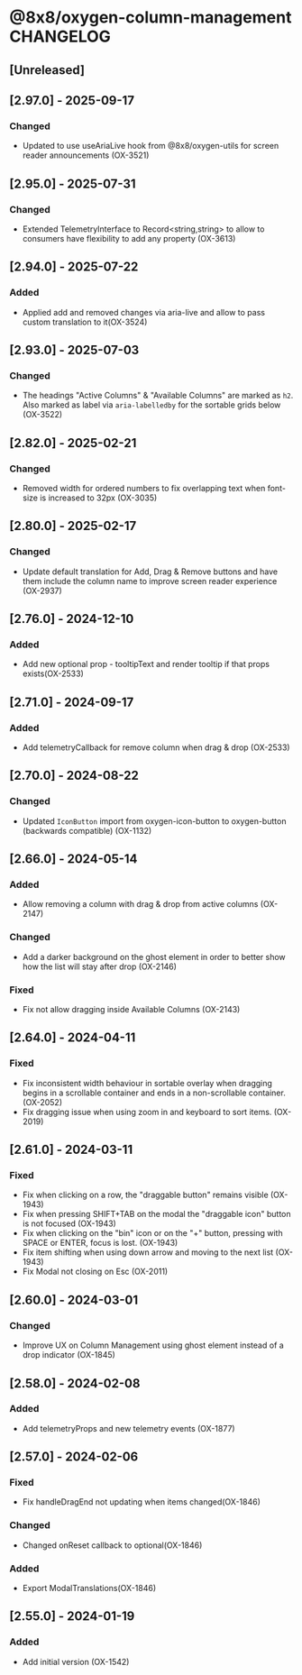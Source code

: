 # @8x8/oxygen-column-management CHANGELOG

## [Unreleased]

## [2.97.0] - 2025-09-17

### Changed

- Updated to use useAriaLive hook from @8x8/oxygen-utils for screen reader announcements (OX-3521)

## [2.95.0] - 2025-07-31

### Changed

- Extended TelemetryInterface to Record<string,string> to allow to consumers have flexibility to add any property (OX-3613)

## [2.94.0] - 2025-07-22

### Added

- Applied add and removed changes via aria-live and allow to pass custom translation to it(OX-3524)

## [2.93.0] - 2025-07-03

### Changed

- The headings "Active Columns" & "Available Columns" are marked as `h2`. Also marked as label via `aria-labelledby` for the sortable grids below (OX-3522)

## [2.82.0] - 2025-02-21

### Changed

- Removed width for ordered numbers to fix overlapping text when font-size is increased to 32px (OX-3035)

## [2.80.0] - 2025-02-17

### Changed

- Update default translation for Add, Drag & Remove buttons and have them include the column name to improve screen reader experience (OX-2937)

## [2.76.0] - 2024-12-10

### Added

- Add new optional prop - tooltipText and render tooltip if that props exists(OX-2533)

## [2.71.0] - 2024-09-17

### Added

- Add telemetryCallback for remove column when drag & drop (OX-2533)

## [2.70.0] - 2024-08-22

### Changed

- Updated `IconButton` import from oxygen-icon-button to oxygen-button (backwards compatible) (OX-1132)

## [2.66.0] - 2024-05-14

### Added

- Allow removing a column with drag & drop from active columns (OX-2147)

### Changed

- Add a darker background on the ghost element in order to better show how the list will stay after drop (OX-2146)

### Fixed

- Fix not allow dragging inside Available Columns (OX-2143)

## [2.64.0] - 2024-04-11

### Fixed

- Fix inconsistent width behaviour in sortable overlay when dragging begins in a scrollable container and ends in a non-scrollable container. (OX-2052)
- Fix dragging issue when using zoom in and keyboard to sort items. (OX-2019)

## [2.61.0] - 2024-03-11

### Fixed

- Fix when clicking on a row, the "draggable button" remains visible (OX-1943)
- Fix when pressing SHIFT+TAB on the modal the "draggable icon" button is not focused (OX-1943)
- Fix when clicking on the "bin" icon or on the "+" button, pressing with SPACE or ENTER, focus is lost. (OX-1943)
- Fix item shifting when using down arrow and moving to the next list (OX-1943)
- Fix Modal not closing on Esc (OX-2011)

## [2.60.0] - 2024-03-01

### Changed

- Improve UX on Column Management using ghost element instead of a drop indicator (OX-1845)

## [2.58.0] - 2024-02-08

### Added

- Add telemetryProps and new telemetry events (OX-1877)

## [2.57.0] - 2024-02-06

### Fixed

- Fix handleDragEnd not updating when items changed(OX-1846)

### Changed

- Changed onReset callback to optional(OX-1846)

### Added

- Export ModalTranslations(OX-1846)

## [2.55.0] - 2024-01-19

### Added

- Add initial version (OX-1542)
